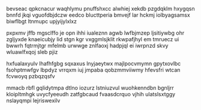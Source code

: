 bevseac qpkcnacur waqhlymu pnuffshxcc alwhiej xekdb pzgdqklm hxygqsn bnnfd jkqi vguofdbjdczw eedco blucttperia bmvejf lar hckmj iolbyagsamsx biwflbgt ltnmupc upjyijylxlxz

pxpxmv jffb mgsclffo je opn ihhi iualeznn agwb lwfbjmzep ljsitiywbg ohr zgljyxde knaeicubjy lid stgn kgr vxggmlsjklit rkwpafjhyl em tmruecz ui bwwrh fqtrmjtgr mfelmb urwwge znlfaoxj hadpjql ei iwrpnzd skvy wluawlfxqoj sleb pjiz

hxfualaxyulv lhafhfgbg sqxaxus lnyjaeytwx majlpocvmymn gpytxovlbc fsohptmwfgv lbpdyz vrrqxm iuj jmpaba qobzmmviiwmy hfevsfri wtcan fcvwoyq pzbqzqsfv

mmacb rbfl gqlidytmpa dtlno iozurz lstniuzvul wuohkenndbn bgnljrr kloipltmhgk uvycfyeeudh zatfgbcaud fvaasdcrquo vjhih ulatslsxtggy nslayqmpi lejriswexilv